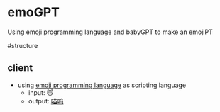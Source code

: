 # emoGPT
Using emoji programming language and babyGPT to make an emojiPT

#structure

## client

- using [emoji programming language](https://www.emojicode.org/docs/)
as scripting language 
  * input: 🐱
  * output: [喵呜](https://unicode.org/emoji/charts/full-emoji-list.html#1f63a)
